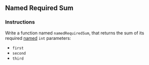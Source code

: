 ## Named Required Sum

### Instructions

Write a function named `namedRequiredSum`, that returns the sum of its required [named](https://dart.dev/guides/language/language-tour) `int` parameters:
- `first`
- `second`
- `third`
